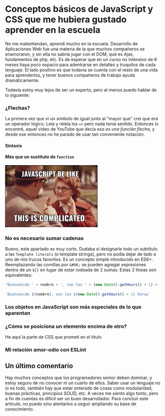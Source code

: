 # Conceptos básicos de JavaScript y CSS que me hubiera gustado aprender en la escuela
No me malentiendan, aprendí mucho en la escuela. Desarrollo de Aplicaciones Web fue una materia de la que muchos compañeros se enamoraron, y sin ella no sabría jugar con el DOM, qué es Ajax, fundamentos de php, etc.
Es de esperar que en un curso no intensivo de 6 meses haya poco espacio para adentrarse en detalles y truquitos de cada lenguaje. El lado positivo es que todavía se cuenta con el resto de una vida para aprenderlos, y tener buenos compañeros de trabajo ayuda dramáticamente.

Todavía estoy muy lejos de ser un experto, pero al menos puedo hablar de lo siguiente:

### ¿Flechas?
La primera vez que vi un símbolo de igual junto al "mayor que" creí que era un operador lógico. Leía y releía los `=>` pero nada tenía sentido. Entonces lo encontré, aquel video de YouTube que decía _eso es una función flecha_, y desde ese entonces no he parado de usar tan conveniente notación.
#### Sintaxis
#### Más que un sustituto de `function`
<img src="assets/images/This-is-complicated.jpeg" width="300">

### No es necesario sumar cadenas
Bueno, este apartado es muy corto. Dudaba si designarle todo un subtítulo a las `Template literals` (o template strings), pero no podía dejar de lado a uno de mis trucos favoritos.
Es un concepto simple introducido en ES6+. Reemplazando las comillas por `&#96;` se pueden agregar expresiones dentro de un `${}` en lugar de estar rodeada de 2 sumas.
Estas 2 líneas son equivalentes:
```javascript
'Bienvenido ' + nombre + ', son las ' + (new Date().getHours() + 1) + ' horas'
```
```javascript
`Bienvenido ${nombre}, son las ${new Date().getHours() + 1} horas`
```

### Los objetos en JavaScript son más especiales de lo que aparentan

### ¿Cómo se posiciona un elemento encima de otro?
He aquí la parte de CSS que prometí en el título

### Mi relación amor-odio con ESLint

## Un último comentario
Hay muchos conceptos que los programadores senior deben dominar, y estoy seguro de no conocer ni un cuarto de ellos. Saber usar un lenguaje no lo es todo, también hay que estar enterado de cosas como modularidad, buenas prácticas, principios SOLID, etc. A veces me siento algo tonto, pero a fin de cuentas es difícil ser un buen desarrollador. Para concluir este artículo, no puedo sino alentarlos a seguir ampliando su base de conocimiento.